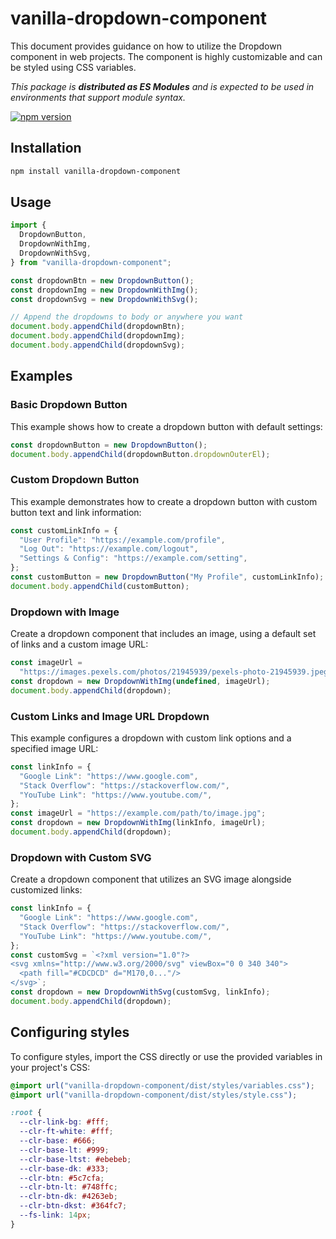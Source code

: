 # vanilla-dropdown-component

This document provides guidance on how to utilize the Dropdown component in web projects. The component is highly customizable and can be styled using CSS variables.

_This package is **distributed as ES Modules** and is expected to be used in environments that support module syntax._

[![npm version](https://badge.fury.io/js/vanilla-dropdown-component.svg)](https://badge.fury.io/js/vanilla-dropdown-component)

## Installation

```bash
npm install vanilla-dropdown-component
```

## Usage

```javascript
import {
  DropdownButton,
  DropdownWithImg,
  DropdownWithSvg,
} from "vanilla-dropdown-component";

const dropdownBtn = new DropdownButton();
const dropdownImg = new DropdownWithImg();
const dropdownSvg = new DropdownWithSvg();

// Append the dropdowns to body or anywhere you want
document.body.appendChild(dropdownBtn);
document.body.appendChild(dropdownImg);
document.body.appendChild(dropdownSvg);
```

## Examples

### Basic Dropdown Button

This example shows how to create a dropdown button with default settings:

```javascript
const dropdownButton = new DropdownButton();
document.body.appendChild(dropdownButton.dropdownOuterEl);
```

### Custom Dropdown Button

This example demonstrates how to create a dropdown button with custom button text and link information:

```javascript
const customLinkInfo = {
  "User Profile": "https://example.com/profile",
  "Log Out": "https://example.com/logout",
  "Settings & Config": "https://example.com/setting",
};
const customButton = new DropdownButton("My Profile", customLinkInfo);
document.body.appendChild(customButton);
```

### Dropdown with Image

Create a dropdown component that includes an image, using a default set of links and a custom image URL:

```javascript
const imageUrl =
  "https://images.pexels.com/photos/21945939/pexels-photo-21945939.jpeg?auto=compress&cs=tinysrgb&w=300&lazy=load";
const dropdown = new DropdownWithImg(undefined, imageUrl);
document.body.appendChild(dropdown);
```

### Custom Links and Image URL Dropdown

This example configures a dropdown with custom link options and a specified image URL:

```javascript
const linkInfo = {
  "Google Link": "https://www.google.com",
  "Stack Overflow": "https://stackoverflow.com/",
  "YouTube Link": "https://www.youtube.com/",
};
const imageUrl = "https://example.com/path/to/image.jpg";
const dropdown = new DropdownWithImg(linkInfo, imageUrl);
document.body.appendChild(dropdown);
```

### Dropdown with Custom SVG

Create a dropdown component that utilizes an SVG image alongside customized links:

```javascript
const linkInfo = {
  "Google Link": "https://www.google.com",
  "Stack Overflow": "https://stackoverflow.com/",
  "YouTube Link": "https://www.youtube.com/",
};
const customSvg = `<?xml version="1.0"?>
<svg xmlns="http://www.w3.org/2000/svg" viewBox="0 0 340 340">
  <path fill="#CDCDCD" d="M170,0..."/>
</svg>`;
const dropdown = new DropdownWithSvg(customSvg, linkInfo);
document.body.appendChild(dropdown);
```

## Configuring styles

To configure styles, import the CSS directly or use the provided variables in your project's CSS:

```css
@import url("vanilla-dropdown-component/dist/styles/variables.css");
@import url("vanilla-dropdown-component/dist/styles/style.css");

:root {
  --clr-link-bg: #fff;
  --clr-ft-white: #fff;
  --clr-base: #666;
  --clr-base-lt: #999;
  --clr-base-ltst: #ebebeb;
  --clr-base-dk: #333;
  --clr-btn: #5c7cfa;
  --clr-btn-lt: #748ffc;
  --clr-btn-dk: #4263eb;
  --clr-btn-dkst: #364fc7;
  --fs-link: 14px;
}
```

